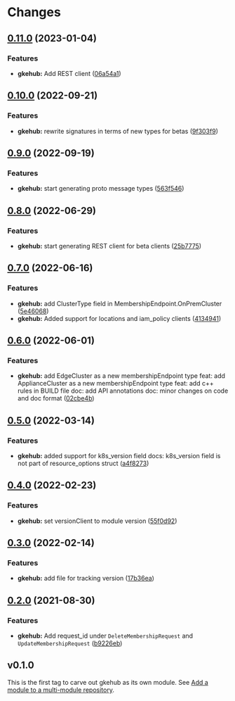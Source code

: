 # Changes

## [0.11.0](https://github.com/googleapis/google-cloud-go/compare/gkehub/v0.10.0...gkehub/v0.11.0) (2023-01-04)


### Features

* **gkehub:** Add REST client ([06a54a1](https://github.com/googleapis/google-cloud-go/commit/06a54a16a5866cce966547c51e203b9e09a25bc0))

## [0.10.0](https://github.com/googleapis/google-cloud-go/compare/gkehub/v0.9.0...gkehub/v0.10.0) (2022-09-21)


### Features

* **gkehub:** rewrite signatures in terms of new types for betas ([9f303f9](https://github.com/googleapis/google-cloud-go/commit/9f303f9efc2e919a9a6bd828f3cdb1fcb3b8b390))

## [0.9.0](https://github.com/googleapis/google-cloud-go/compare/gkehub/v0.8.0...gkehub/v0.9.0) (2022-09-19)


### Features

* **gkehub:** start generating proto message types ([563f546](https://github.com/googleapis/google-cloud-go/commit/563f546262e68102644db64134d1071fc8caa383))

## [0.8.0](https://github.com/googleapis/google-cloud-go/compare/gkehub/v0.7.0...gkehub/v0.8.0) (2022-06-29)


### Features

* **gkehub:** start generating REST client for beta clients ([25b7775](https://github.com/googleapis/google-cloud-go/commit/25b77757c1e6f372e03bf99ab7461264bba48d26))

## [0.7.0](https://github.com/googleapis/google-cloud-go/compare/gkehub/v0.6.0...gkehub/v0.7.0) (2022-06-16)


### Features

* **gkehub:** add ClusterType field in MembershipEndpoint.OnPremCluster ([5e46068](https://github.com/googleapis/google-cloud-go/commit/5e46068329153daf5aa590a6415d4764f1ab2b90))
* **gkehub:** Added support for locations and iam_policy clients ([4134941](https://github.com/googleapis/google-cloud-go/commit/41349411e601f57dc6d9e246f1748fd86d17bb15))

## [0.6.0](https://github.com/googleapis/google-cloud-go/compare/gkehub/v0.5.0...gkehub/v0.6.0) (2022-06-01)


### Features

* **gkehub:** add EdgeCluster as a new membershipEndpoint type feat: add ApplianceCluster as a new membershipEndpoint type feat: add c++ rules in BUILD file doc: add API annotations doc: minor changes on code and doc format ([02cbe4b](https://github.com/googleapis/google-cloud-go/commit/02cbe4bec42b3389d64d1e78396b3f6a8e4976ba))

## [0.5.0](https://github.com/googleapis/google-cloud-go/compare/gkehub/v0.4.0...gkehub/v0.5.0) (2022-03-14)


### Features

* **gkehub:** added support for k8s_version field docs: k8s_version field is not part of resource_options struct ([a4f8273](https://github.com/googleapis/google-cloud-go/commit/a4f8273697a888473689db9b887298c74e0aebf3))

## [0.4.0](https://github.com/googleapis/google-cloud-go/compare/gkehub/v0.3.0...gkehub/v0.4.0) (2022-02-23)


### Features

* **gkehub:** set versionClient to module version ([55f0d92](https://github.com/googleapis/google-cloud-go/commit/55f0d92bf112f14b024b4ab0076c9875a17423c9))

## [0.3.0](https://github.com/googleapis/google-cloud-go/compare/gkehub/v0.2.0...gkehub/v0.3.0) (2022-02-14)


### Features

* **gkehub:** add file for tracking version ([17b36ea](https://github.com/googleapis/google-cloud-go/commit/17b36ead42a96b1a01105122074e65164357519e))

## [0.2.0](https://www.github.com/googleapis/google-cloud-go/compare/gkehub/v0.1.0...gkehub/v0.2.0) (2021-08-30)


### Features

* **gkehub:** Add request_id under `DeleteMembershipRequest` and `UpdateMembershipRequest` ([b9226eb](https://www.github.com/googleapis/google-cloud-go/commit/b9226eb0b34473cb6f920c2526ad0d6dacb03f3c))

## v0.1.0

This is the first tag to carve out gkehub as its own module. See
[Add a module to a multi-module repository](https://github.com/golang/go/wiki/Modules#is-it-possible-to-add-a-module-to-a-multi-module-repository).
